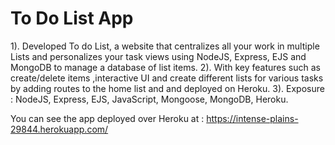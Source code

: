 # To Do List App
1). Developed To do List, a  website that centralizes all your work in multiple Lists and personalizes your task views using NodeJS, Express, EJS and MongoDB to manage a database of  list items.
2). With key features such as  create/delete items ,interactive UI and create different lists for various tasks by adding routes to the home list and and deployed on Heroku.
3). Exposure : NodeJS, Express, EJS, JavaScript, Mongoose, MongoDB, Heroku.

You can see the app deployed over Heroku at : https://intense-plains-29844.herokuapp.com/
